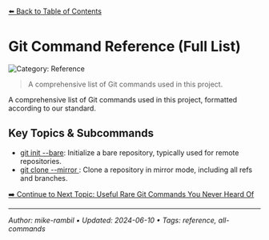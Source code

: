 [⬅️ Back to Table of Contents](../README.md#git-command-reference-full-list)

# Git Command Reference (Full List)


![Category: Reference](https://img.shields.io/badge/Category-Reference-blue)
> A comprehensive list of Git commands used in this project.

A comprehensive list of Git commands used in this project, formatted according to our standard.

## Key Topics & Subcommands
- [git init --bare](./git-init-bare.md): Initialize a bare repository, typically used for remote repositories.
- [git clone --mirror <repository>](./git-clone-mirror-repository.md): Clone a repository in mirror mode, including all refs and branches.


[➡️ Continue to Next Topic: Useful Rare Git Commands You Never Heard Of](./useful-rare-git-commands-you-never-heard-of.md)

---

_Author: mike-rambil • Updated: 2024-06-10 • Tags: reference, all-commands_
